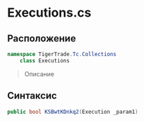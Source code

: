 
# Executions.cs
## Расположение
```csharp
namespace TigerTrade.Tc.Collections  
    class Executions
```

> Описание

## Синтаксис
```csharp
public bool KSBwtKDnkq2(Execution _param1)
```

